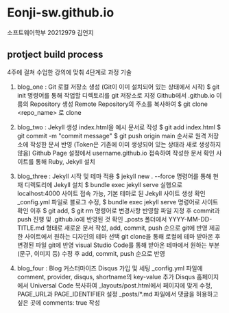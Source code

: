 # Eonji-sw.github.io
소프트웨어학부 20212979 김언지

## protject build process
4주에 걸쳐 수업한 강의에 맞춰 4단계로 과정 기술

1. blog_one : Git 로컬 저장소 생성
(Git이 이미 설치되어 있는 상태에서 시작)
$ git init 명령어를 통해 작업할 디렉토리를 git 저장소로 지정
Github에서 <username>.github.io 이름의 Repository 생성
Remote Repository의 주소를 복사하여 $ git clone <repo_name> <path>로 clone

2. blog_two : Jekyll 생성
index.html을 예시 문서로 작성
$ git add index.html
$ git commit -m "commit message"
$ git push origin main
순서로 원격 저장소에 작성한 문서 반영
(Token은 기존에 이미 생성되어 있는 상태라 새로 생성하지 않음)
Github Page 설정에서 username.github.io 접속하여 작성한 문서 확인
사이트를 통해 Ruby, Jekyll 설치

3. blog_three : Jekyll 시작 및 테마 적용
$ jekyll new . --force 명령어를 통해 현재 디렉토리에 Jekyll 설치
$ bundle exec jekyll serve 실행으로 localhost:4000 사이트 접속 가능, 기본 테마로 된 Jekyll 사이트 생성 확인
_config.yml 파일로 블로그 수정, $ bundle exec jekyll serve 명렁어로 사이트 확인
이후 $ git add, $ git rm 명령어로 변경사항 반영할 파일 지정 후 commit과 push 진행 및 <username>.github.io에 반영된 것 확인
_posts 폴더에서 YYYY-MM-DD-TITLE.md 형태로 새로운 문서 작성, add, commit, push 순으로 git에 반영
제공한 사이트에서 원하는 디자인의 테마 선택
git clone을 통해 로컬에 테마 받아온 후 변경된 파일 git에 반영
visual Studio Code를 통해 받아온 테마에서 원하는 부분(문구, 이미지 등) 수정 후 add, commit, push 순으로 반영

4. blog_four : Blog 커스터마이즈
Disqus 가입 및 세팅
_config.yml 파일에 comment, provider, disqus, shortname의 key-value 추가
Disqus 홈페이지에서 Universal Code 복사하여 _layouts/post.html에서 페이지에 맞게 수정, PAGE_URL과 PAGE_IDENTIFIER 설정
_posts/*.md 파일에서 댓글을 허용하고 싶은 곳에 comments: true 작성